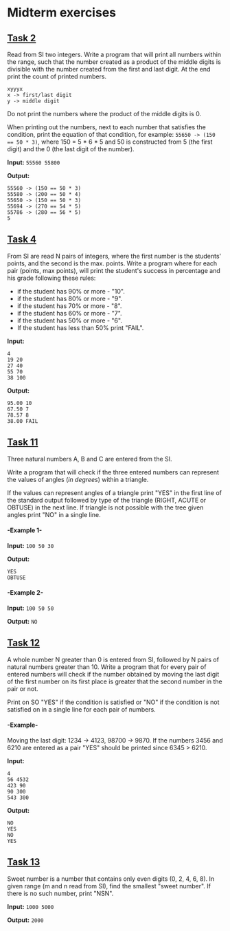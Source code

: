 # Midterm exercises

## [Task 2](task2.c)

Read from SI two integers. Write a program that will print all numbers within the range, such that the
number created as a product of the middle digits is divisible with the number created from the first and last digit.
At the end print the count of printed numbers.

```
xyyyx
x -> first/last digit
y -> middle digit
```

Do not print the numbers where the product of the middle digits is 0.

When printing out the numbers, next to each number that satisfies the condition, print the equation of that condition,
for example: ```55650 -> (150 == 50 * 3)```, where 150 = 5 * 6 * 5 and 50 is constructed from 5 (the first digit) and
the 0 (the last digit of the number).

**Input:**
```55560 55800```

**Output:**

```
55560 -> (150 == 50 * 3)
55580 -> (200 == 50 * 4)
55650 -> (150 == 50 * 3)
55694 -> (270 == 54 * 5)
55786 -> (280 == 56 * 5)
5
```

## [Task 4](task4.c)

From SI are read N pairs of integers, where the first number is the students' points, and the second is the max. points.
Write a program where for each pair (points, max points), will print the student's success in percentage and his grade
following these rules:

- if the student has 90% or more - "10".
- if the student has 80% or more - "9".
- if the student has 70% or more - "8".
- if the student has 60% or more - "7".
- if the student has 50% or more - "6".
- If the student has less than 50% print "FAIL".

**Input:**

```
4
19 20
27 40
55 70
38 100
```

**Output:**

```
95.00 10
67.50 7
78.57 8
38.00 FAIL
```

## [Task 11](task11.c)

Three natural numbers А, B and C are entered from the SI.

Write a program that will check if the three entered numbers can represent the values of angles (_in degrees_) within a
triangle.

If the values can represent angles of a triangle print "YES" in the first line of the standard output followed by type
of the triangle (RIGHT, ACUTE or OBTUSE) in the next line. If triangle is not possible with the tree given angles
print "NO" in a single line.

#### -Example 1-

**Input:**
```100 50 30```

**Output:**

```
YES
OBTUSE
```

#### -Example 2-

**Input:**
```100 50 50```

**Output:**
```NO```

## [Task 12](task12.c)

A whole number N greater than 0 is entered from SI, followed by N pairs of natural numbers greater than 10.
Write a program that for every pair of entered numbers will check if the number obtained by moving the last digit of the
first number on its first place is greater that the second number in the pair or not.

Print on SO "YES" if the condition is satisfied or "NO" if the condition is not satisfied on in a single line for each
pair of numbers.

#### -Example-

Moving the last digit: 1234 -> 4123, 98700 -> 9870. If the numbers 3456 and
6210 are entered as a pair "YES" should be printed since 6345 > 6210.

**Input:**

```
4
56 4532
423 90
90 300
543 300
```

**Output:**

```
NO
YES
NO
YES
```

## [Task 13](task13.c)

Sweet number is a number that contains only even digits (0, 2, 4, 6, 8).
In given range (m and n read from SI), find the smallest "sweet number".
If there is no such number, print "NSN".

**Input:**
```1000 5000```

**Output:**
```2000```
